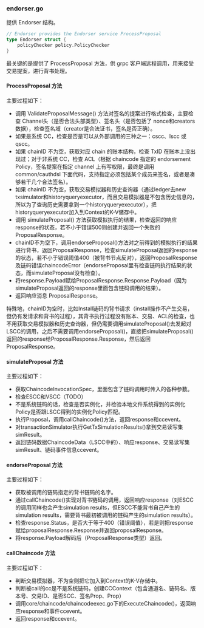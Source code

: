 ### endorser.go

提供 Endorser 结构。

```go
// Endorser provides the Endorser service ProcessProposal
type Endorser struct {
    policyChecker policy.PolicyChecker
}
```

最关键的是提供了 ProcessProposal 方法，供 grpc 客户端远程调用，用来接受交易提案，进行背书处理。

#### ProcessProposal 方法

主要过程如下：

* 调用 ValidateProposalMessage\(\) 方法对签名的提案进行格式检查，主要检查 Channel头（是否合法头部类型）、签名头（是否包括了 nonce和creators 数据），检查签名域（creator是合法证书，签名是否正确）。
* 如果是系统 CC，检查是否是可以从外部调用的三种之一：cscc、lscc 或 qscc。
* 如果 chainID 不为空，获取对应 chain 的账本结构，检查 TxID 在账本上没出现过；对于非系统 CC，检查 ACL（根据 chaincode 指定的 endorsement Policy，签名提案在指定 channel 上有写权限，最终是调用 common/cauthdsl 下面代码，支持指定必须包括某个成员来签名，或者是凑够若干几个合法签名）。
* 如果 chainID 不为空，获取交易模拟器和历史查询器（通过ledger去new txsimulator和historyqueryexecutor，而且交易模拟器是不包含历史信息的，所以为了查询历史需要拿到一个historyqueryexecutor），把historyqueryexecutor加入到Context的K-V储存中。
* 调用 simulateProposal\(\) 方法获取模拟执行的结果，检查返回的响应response的状态，若不小于错误500则创建并返回一个失败的ProposalResponse。
* chainID不为空下，调用endorseProposal\(\)方法对之前得到的模拟执行的结果进行背书，返回ProposalResponse，检查simulateProposal返回的response的状态，若不小于错误阈值400（被背书节点反对），返回ProposalResponse及链码错误chaincodeError（endorseProposal里有检查链码执行结果的状态，而simulateProposal没有检查）。
* 将response.Payload赋给ProposalResponse.Response.Payload（因为simulateProposal返回的response里面包含链码调用的结果）。
* 返回响应消息 ProposalResponse。

特殊地，chainID为空时，比如Install链码的背书请求（install操作不产生交易，但仍有发请求和背书的过程），其背书执行过程没有账本、交易、ACL的检查，也不用获取交易模拟器和历史查询器，但仍需要调用simulateProposal()去发起对LSCC的调用，之后不需要调用endorseProposal()，直接把simulateProposal()返回的response给ProposalResponse.Response，然后返回ProposalResponse。
#### simulateProposal 方法

主要过程如下：

* 获取ChaincodeInvocationSpec，里面包含了链码调用时传入的各种参数。
* 检查ESCC和VSCC（TODO）
* 不是系统链码的话，检查是否实例化，并检验本地文件系统得到的实例化Policy是否跟LSCC得到的实例化Policy匹配。
* 执行Proposal，调用callChaincode\(\)方法，返回response和ccevent。
* 对transactionSimulator执行GetTxSimulationResults\(\)拿到交易读写集simResult。
* 返回链码数据ChaincodeData（LSCC中的）、响应response、交易读写集simResult、链码事件信息ccevent。

#### endorseProposal 方法

主要过程如下：

* 获取被调用的链码指定的背书链码的名字。
* 通过callChaincode\(\)实现对背书链码的调用，返回响应response（对ESCC的调用同样也会产生simulation results，但ESCC不能背书自己产生的simulation results，需要背书最初被调用的链码产生的simulation results）。
* 检查response.Status，是否大于等于400（错误阈值），若是则把response赋给proposalResponse.Response并返回proposalResponse。
* 将response.Payload解码后（ProposalResponse类型）返回。

#### callChaincode 方法

主要过程如下：

* 判断交易模拟器，不为空则把它加入到Context的K-V存储中。
* 判断被call的cc是不是系统链码，创建CCContext（包含通道名、链码名、版本号、交易ID、是否SCC、签名Prop、Prop）
* 调用core/chaincode/chaincodeexec.go下的ExecuteChaincode\(\)，返回响应response和事件ccevent。
* 返回response和ccevent。


